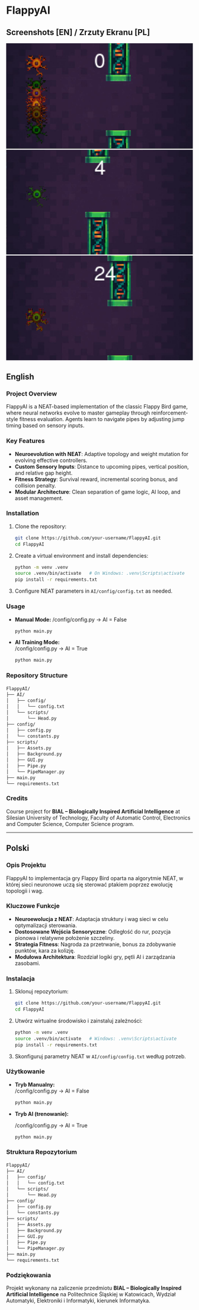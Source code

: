 # FlappyAI

## Screenshots [EN] / Zrzuty Ekranu [PL]

![](/screenshots/Screenshot_0.png)
![](/screenshots/Screenshot_2.png)
![](/screenshots/Screenshot_1.png)

## English

### Project Overview
FlappyAI is a NEAT-based implementation of the classic Flappy Bird game, where neural networks evolve to master gameplay through reinforcement-style fitness evaluation. Agents learn to navigate pipes by adjusting jump timing based on sensory inputs.

### Key Features
- **Neuroevolution with NEAT**: Adaptive topology and weight mutation for evolving effective controllers.  
- **Custom Sensory Inputs**: Distance to upcoming pipes, vertical position, and relative gap height.  
- **Fitness Strategy**: Survival reward, incremental scoring bonus, and collision penalty.  
- **Modular Architecture**: Clean separation of game logic, AI loop, and asset management.  

### Installation
1. Clone the repository:  
   ```bash
   git clone https://github.com/your-username/FlappyAI.git
   cd FlappyAI
   ```
2. Create a virtual environment and install dependencies:  
   ```bash
   python -m venv .venv
   source .venv/bin/activate   # On Windows: .venv\Scripts\activate
   pip install -r requirements.txt
   ```
3. Configure NEAT parameters in `AI/config/config.txt` as needed.

### Usage
- **Manual Mode:** 
/config/config.py -> AI = False  
  ```bash
  python main.py
  ```
- **AI Training Mode:**  
/config/config.py -> AI = True
  ```bash
  python main.py
  ```

### Repository Structure
```plaintext
FlappyAI/
├── AI/
│   ├── config/
│   │   └── config.txt
│   └── scripts/
│       └── Head.py
├── config/
│   ├── config.py
│   └── constants.py
├── scripts/
│   ├── Assets.py
│   ├── Background.py
│   ├── GUI.py
│   ├── Pipe.py
│   └── PipeManager.py
├── main.py
└── requirements.txt
```

### Credits
Course project for **BIAL – Biologically Inspired Artificial Intelligence** at Silesian University of Technology, Faculty of Automatic Control, Electronics and Computer Science, Computer Science program.

---

## Polski

### Opis Projektu
FlappyAI to implementacja gry Flappy Bird oparta na algorytmie NEAT, w której sieci neuronowe uczą się sterować ptakiem poprzez ewolucję topologii i wag.

### Kluczowe Funkcje
- **Neuroewolucja z NEAT**: Adaptacja struktury i wag sieci w celu optymalizacji sterowania.  
- **Dostosowane Wejścia Sensoryczne**: Odległość do rur, pozycja pionowa i relatywne położenie szczeliny.  
- **Strategia Fitness**: Nagroda za przetrwanie, bonus za zdobywanie punktów, kara za kolizję.  
- **Modułowa Architektura**: Rozdział logiki gry, pętli AI i zarządzania zasobami.  

### Instalacja
1. Sklonuj repozytorium:  
   ```bash
   git clone https://github.com/your-username/FlappyAI.git
   cd FlappyAI
   ```
2. Utwórz wirtualne środowisko i zainstaluj zależności:  
   ```bash
   python -m venv .venv
   source .venv/bin/activate   # Windows: .venv\Scripts\activate
   pip install -r requirements.txt
   ```
3. Skonfiguruj parametry NEAT w `AI/config/config.txt` według potrzeb.

### Użytkowanie
- **Tryb Manualny:**  
/config/config.py -> AI = False 
  ```bash
  python main.py
  ```
- **Tryb AI (trenowanie):** 
  
  /config/config.py -> AI = True
  ```bash
  python main.py 
  ```

### Struktura Repozytorium
```plaintext
FlappyAI/
├── AI/
│   ├── config/
│   │   └── config.txt
│   └── scripts/
│       └── Head.py
├── config/
│   ├── config.py
│   └── constants.py
├── scripts/
│   ├── Assets.py
│   ├── Background.py
│   ├── GUI.py
│   ├── Pipe.py
│   └── PipeManager.py
├── main.py
└── requirements.txt
```

### Podziękowania
Projekt wykonany na zaliczenie przedmiotu **BIAL – Biologically Inspired Artificial Intelligence** na Politechnice Śląskiej w Katowicach, Wydział Automatyki, Elektroniki i Informatyki, kierunek Informatyka.
